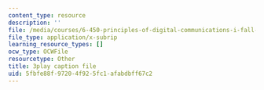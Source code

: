 ```yaml
---
content_type: resource
description: ''
file: /media/courses/6-450-principles-of-digital-communications-i-fall-2006/5fbfe88f97204f925fc1afabdbff67c2_vulw9qGXbH0.srt
file_type: application/x-subrip
learning_resource_types: []
ocw_type: OCWFile
resourcetype: Other
title: 3play caption file
uid: 5fbfe88f-9720-4f92-5fc1-afabdbff67c2
---
```

